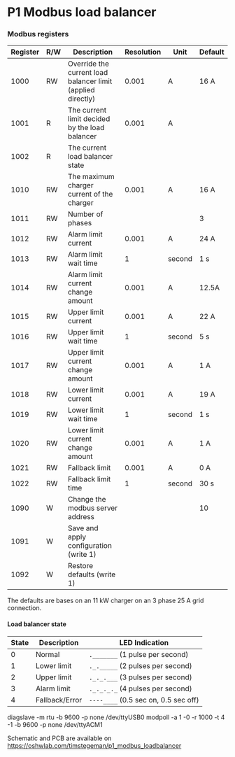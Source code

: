 # P1 Modbus load balancer

[//]: # (This firmware connects to a P1 smart meter and stores the necesaary values in modbus registers needed for the load)

[//]: # (balancing functionality of the ABB Terra AC EV charger.)

[//]: # ()

[//]: # (This is only tested with a Sagemcom XS210 smart meter, but could easily be adapted for other ESMR/DSMR formats.)

[//]: # ()

[//]: # (P1 output will be also be available on the USB port of the Raspberrt Pi Pico.)

### Modbus registers

| Register | R/W | Description                                                 | Resolution | Unit   | Default |
|----------|-----|-------------------------------------------------------------|------------|--------|---------|
| 1000     | RW  | Override the current load balancer limit (applied directly) | 0.001      | A      | 16 A    |
| 1001     | R   | The current limit decided by the load balancer              | 0.001      | A      |         |
| 1002     | R   | The current load balancer state                             |            |        |         |
| 1010     | RW  | The maximum charger current of the charger                  | 0.001      | A      | 16 A    |
| 1011     | RW  | Number of phases                                            |            |        | 3       |
| 1012     | RW  | Alarm limit current                                         | 0.001      | A      | 24 A    |
| 1013     | RW  | Alarm limit wait time                                       | 1          | second | 1 s     |
| 1014     | RW  | Alarm limit current change amount                           | 0.001      | A      | 12.5A   |
| 1015     | RW  | Upper limit current                                         | 0.001      | A      | 22 A    |
| 1016     | RW  | Upper limit wait time                                       | 1          | second | 5 s     |
| 1017     | RW  | Upper limit current change amount                           | 0.001      | A      | 1 A     |
| 1018     | RW  | Lower limit current                                         | 0.001      | A      | 19 A    |
| 1019     | RW  | Lower limit wait time                                       | 1          | second | 1 s     |
| 1020     | RW  | Lower limit current change amount                           | 0.001      | A      | 1 A     |
| 1021     | RW  | Fallback limit                                              | 0.001      | A      | 0 A     |
| 1022     | RW  | Fallback limit time                                         | 1          | second | 30 s    |
| 1090     | W   | Change the modbus server address                            |            |        | 10      |
| 1091     | W   | Save and apply configuration (write 1)                      |            |        |         |
| 1092     | W   | Restore defaults (write 1)                                  |            |        |         |

The defaults are bases on an 11 kW charger on an 3 phase 25 A grid connection.

#### Load balancer state

| State | Description    | LED Indication                       |
|-------|----------------|--------------------------------------|
| 0     | Normal         | `._______` (1 pulse per second)      |
| 1     | Lower limit    | `._._____` (2 pulses per second)     |
| 2     | Upper limit    | `._._.___` (3 pulses per second)     |
| 3     | Alarm limit    | `._._._._` (4 pulses per second)     |
| 4     | Fallback/Error | `----____` (0.5 sec on, 0.5 sec off) |


diagslave -m rtu -b 9600 -p none /dev/ttyUSB0
modpoll -a 1 -0 -r 1000 -t 4 -1 -b 9600 -p none /dev/ttyACM1

Schematic and PCB are available on https://oshwlab.com/timstegeman/p1_modbus_loadbalancer
